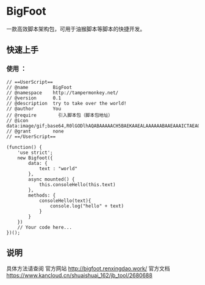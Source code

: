 # BigFoot

一款高效脚本架构包，可用于油猴脚本等脚本的快捷开发。

## 快速上手

### 使用 ：
```
// ==UserScript==
// @name         BigFoot 
// @namespace    http://tampermonkey.net/
// @version      0.1
// @description  try to take over the world!
// @author       You
// @require        引入脚本包（脚本包地址）
// @icon         data:image/gif;base64,R0lGODlhAQABAAAAACH5BAEKAAEALAAAAAABAAEAAAICTAEAOw==
// @grant        none
// ==/UserScript==

(function() {
    'use strict';
	new Bigfoot({
		data: {
			text : "world"
		},
		async mounted() {
			this.consoleHello(this.text)
		},
		methods: {
			consoleHello(text){
				console.log("hello" + text)
			}
		}
	})
    // Your code here...
})();
```
## 说明

具体方法请查阅 
官方网站 http://bigfoot.renxingdao.work/
官方文档 https://www.kancloud.cn/shuaishuai_162/jb_tool/2680688



